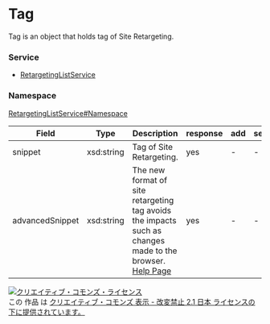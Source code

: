 

# Tag

Tag is an object that holds tag of Site Retargeting.

### Service

+ [RetargetingListService](../../services/RetargetingListService.md)

### Namespace

[RetargetingListService#Namespace](../../services/RetargetingListService.md#namespace)

| Field | Type | Description | response | add | set |
| ----- | ---- | ----------- | -------- | --------- | --------- |
| snippet | xsd:string | Tag of Site Retargeting. | yes | - | - | |
| advancedSnippet | xsd:string | The new format of site retargeting tag avoids the impacts such as changes made to the browser. <br/> [Help Page](https://support-marketing.yahoo.co.jp/promotionalads/ss/articledetail?lan=en&aid=6133) | yes | - | - | |


<a rel="license" href="http://creativecommons.org/licenses/by-nd/2.1/jp/"><img alt="クリエイティブ・コモンズ・ライセンス" style="border-width:0" src="https://i.creativecommons.org/l/by-nd/2.1/jp/88x31.png" /></a><br />この 作品 は <a rel="license" href="http://creativecommons.org/licenses/by-nd/2.1/jp/">クリエイティブ・コモンズ 表示 - 改変禁止 2.1 日本 ライセンスの下に提供されています。</a>
